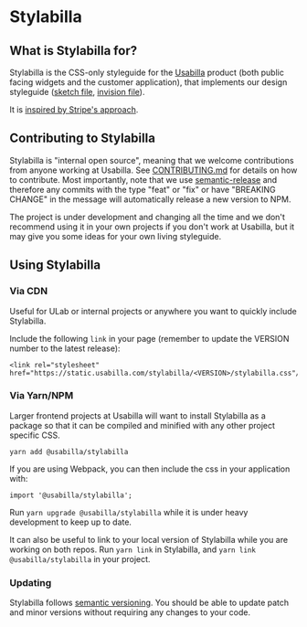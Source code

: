 # Stylabilla

## What is Stylabilla for?
Stylabilla is the CSS-only styleguide for the [Usabilla](http://www.usabilla.com) product (both public facing widgets and the customer application), that implements our design styleguide ([sketch file](https://drive.google.com/a/usabilla.com/file/d/0B_Xb9pOPqDqzLXJYbzE2a3czbk0/view?usp=sharing), [invision file](https://invis.io/Y2C9FUS6Z)).

It is [inspired by Stripe's approach](http://www.youtube.com/watch?feature=player_embedded&v=NHpSmJrEvRQ).

## Contributing to Stylabilla
Stylabilla is "internal open source", meaning that we welcome contributions from anyone working at Usabilla. See [CONTRIBUTING.md](https://github.com/usabilla/stylabilla/blob/master/CONTRIBUTING.md) for details on how to contribute. Most importantly, note that we use [semantic-release](https://github.com/semantic-release/semantic-release) and therefore any commits with the type "feat" or "fix" or have "BREAKING CHANGE" in the message will automatically release a new version to NPM.

The project is under development and changing all the time and we don't recommend using it in your own projects if you don't work at Usabilla, but it may give you some ideas for your own living styleguide.

## Using Stylabilla

### Via CDN
Useful for ULab or internal projects or anywhere you want to quickly include Stylabilla.

Include the following `link` in your page (remember to update the VERSION number to the latest release):

```
<link rel="stylesheet" href="https://static.usabilla.com/stylabilla/<VERSION>/stylabilla.css"/>
```

### Via Yarn/NPM
Larger frontend projects at Usabilla will want to install Stylabilla as a package so that it can be compiled and minified with any other project specific CSS.

```
yarn add @usabilla/stylabilla
```

If you are using Webpack, you can then include the css in your application with:
```
import '@usabilla/stylabilla';
```
Run `yarn upgrade @usabilla/stylabilla` while it is under heavy development to keep up to date.

It can also be useful to link to your local version of Stylabilla while you are working on both repos. Run `yarn link` in Stylabilla, and `yarn link @usabilla/stylabilla` in your project.

### Updating

Stylabilla follows [semantic versioning](http://semver.org). You should be able to update patch and minor versions without requiring any changes to your code.
